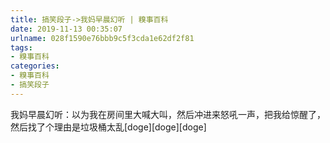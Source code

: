 ```yaml
---
title: 搞笑段子->我妈早晨幻听 | 糗事百科
date: 2019-11-13 00:35:07
urlname: 028f1590e76bbb9c5f3cda1e62df2f81
tags: 
- 糗事百科
categories:
- 糗事百科
- 搞笑段子
---
```

我妈早晨幻听：以为我在房间里大喊大叫，然后冲进来怒吼一声，把我给惊醒了，然后找了个理由是垃圾桶太乱[doge][doge][doge]


